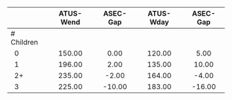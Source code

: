 
|                      |    ATUS-Wend |     ASEC-Gap |    ATUS-Wday |     ASEC-Gap |
| -------------------- | :----------: | :----------: | :----------: | :----------: |
| # Children           |              |              |              |              |
| &nbsp;&nbsp;0        |       150.00 |         0.00 |       120.00 |         5.00 |
| &nbsp;&nbsp;1        |       196.00 |         2.00 |       135.00 |        10.00 |
| &nbsp;&nbsp;2+       |       235.00 |        -2.00 |       164.00 |        -4.00 |
| &nbsp;&nbsp;3        |       225.00 |       -10.00 |       183.00 |       -16.00 |

